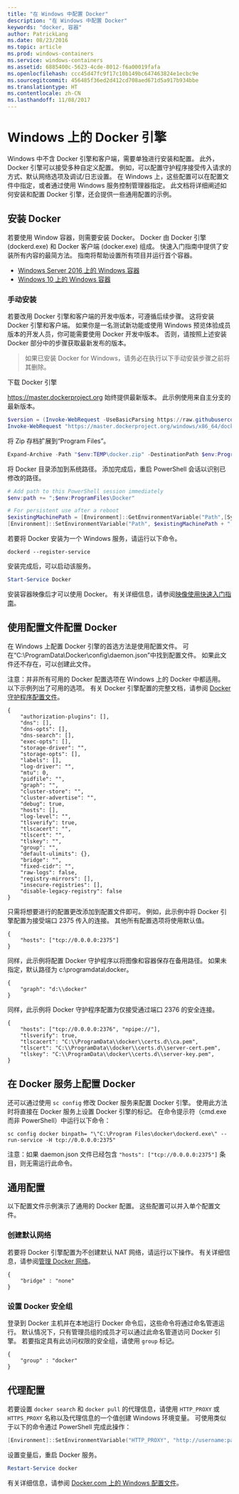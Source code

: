 ```yaml
---
title: "在 Windows 中配置 Docker"
description: "在 Windows 中配置 Docker"
keywords: "docker, 容器"
author: PatrickLang
ms.date: 08/23/2016
ms.topic: article
ms.prod: windows-containers
ms.service: windows-containers
ms.assetid: 6885400c-5623-4cde-8012-f6a00019fafa
ms.openlocfilehash: ccc45d47fc9f17c10b149bc647463824e1ecbc9e
ms.sourcegitcommit: 456485f36ed2d412cd708aed671d5a917b934bbe
ms.translationtype: HT
ms.contentlocale: zh-CN
ms.lasthandoff: 11/08/2017
---
```

# <a name="docker-engine-on-windows"></a>Windows 上的 Docker 引擎

Windows 中不含 Docker 引擎和客户端，需要单独进行安装和配置。 此外，Docker 引擎可以接受多种自定义配置。 例如，可以配置守护程序接受传入请求的方式、默认网络选项及调试/日志设置。 在 Windows 上，这些配置可以在配置文件中指定，或者通过使用 Windows 服务控制管理器指定。 此文档将详细阐述如何安装和配置 Docker 引擎，还会提供一些通用配置的示例。


## <a name="install-docker"></a>安装 Docker
若要使用 Window 容器，则需要安装 Docker。 Docker 由 Docker 引擎 (dockerd.exe) 和 Docker 客户端 (docker.exe) 组成。 快速入门指南中提供了安装所有内容的最简方法。 指南将帮助设置所有项目并运行首个容器。 

* [Windows Server 2016 上的 Windows 容器](../quick-start/quick-start-windows-server.md)
* [Windows 10 上的 Windows 容器](../quick-start/quick-start-windows-10.md)


### <a name="manual-installation"></a>手动安装
若要改用 Docker 引擎和客户端的开发中版本，可遵循后续步骤。 这将安装 Docker 引擎和客户端。 如果你是一名测试新功能或使用 Windows 预览体验成员版本的开发人员，你可能需要使用 Docker 开发中版本。 否则，请按照上述安装 Docker 部分中的步骤获取最新发布的版本。

> 如果已安装 Docker for Windows，请务必在执行以下手动安装步骤之前将其删除。 

下载 Docker 引擎

https://master.dockerproject.org 始终提供最新版本。 此示例使用来自主分支的最新版本。 

```powershell
$version = (Invoke-WebRequest -UseBasicParsing https://raw.githubusercontent.com/docker/docker/master/VERSION).Content.Trim()
Invoke-WebRequest "https://master.dockerproject.org/windows/x86_64/docker-$($version).zip" -OutFile "$env:TEMP\docker.zip" -UseBasicParsing
```

将 Zip 存档扩展到“Program Files”。

```powershell
Expand-Archive -Path "$env:TEMP\docker.zip" -DestinationPath $env:ProgramFiles
```

将 Docker 目录添加到系统路径。 添加完成后，重启 PowerShell 会话以识别已修改的路径。

```powershell
# Add path to this PowerShell session immediately
$env:path += ";$env:ProgramFiles\Docker"

# For persistent use after a reboot
$existingMachinePath = [Environment]::GetEnvironmentVariable("Path",[System.EnvironmentVariableTarget]::Machine)
[Environment]::SetEnvironmentVariable("Path", $existingMachinePath + ";$env:ProgramFiles\Docker", [EnvironmentVariableTarget]::Machine)
```

若要将 Docker 安装为一个 Windows 服务，请运行以下命令。

```
dockerd --register-service
```

安装完成后，可以启动该服务。

```powershell
Start-Service Docker
```

安装容器映像后才可以使用 Docker。 有关详细信息，请参阅[映像使用快速入门指南](../quick-start/quick-start-images.md)。

## <a name="configure-docker-with-configuration-file"></a>使用配置文件配置 Docker

在 Windows 上配置 Docker 引擎的首选方法是使用配置文件。 可在“C:\ProgramData\Docker\config\daemon.json”中找到配置文件。 如果此文件还不存在，可以创建此文件。

注意：并非所有可用的 Docker 配置选项在 Windows 上的 Docker 中都适用。 以下示例列出了可用的选项。 有关 Docker 引擎配置的完整文档，请参阅 [Docker 守护程序配置文件](https://docs.docker.com/engine/reference/commandline/dockerd/#/windows-configuration-file)。

```
{
    "authorization-plugins": [],
    "dns": [],
    "dns-opts": [],
    "dns-search": [],
    "exec-opts": [],
    "storage-driver": "",
    "storage-opts": [],
    "labels": [],
    "log-driver": "", 
    "mtu": 0,
    "pidfile": "",
    "graph": "",
    "cluster-store": "",
    "cluster-advertise": "",
    "debug": true,
    "hosts": [],
    "log-level": "",
    "tlsverify": true,
    "tlscacert": "",
    "tlscert": "",
    "tlskey": "",
    "group": "",
    "default-ulimits": {},
    "bridge": "",
    "fixed-cidr": "",
    "raw-logs": false,
    "registry-mirrors": [],
    "insecure-registries": [],
    "disable-legacy-registry": false
}
```

只需将想要进行的配置更改添加到配置文件即可。 例如，此示例中将 Docker 引擎配置为接受端口 2375 传入的连接。 其他所有配置选项将使用默认值。

```
{
    "hosts": ["tcp://0.0.0.0:2375"]
}
```

同样，此示例将配置 Docker 守护程序以将图像和容器保存在备用路径。 如果未指定，默认路径为 c:\programdata\docker。

```
{    
    "graph": "d:\\docker"
}
```

同样，此示例将 Docker 守护程序配置为仅接受通过端口 2376 的安全连接。

```
{
    "hosts": ["tcp://0.0.0.0:2376", "npipe://"],
    "tlsverify": true,
    "tlscacert": "C:\\ProgramData\\docker\\certs.d\\ca.pem",
    "tlscert": "C:\\ProgramData\\docker\\certs.d\\server-cert.pem",
    "tlskey": "C:\\ProgramData\\docker\\certs.d\\server-key.pem",
}
```

## <a name="configure-docker-on-the-docker-service"></a>在 Docker 服务上配置 Docker

还可以通过使用 `sc config` 修改 Docker 服务来配置 Docker 引擎。 使用此方法时将直接在 Docker 服务上设置 Docker 引擎的标记。 在命令提示符（cmd.exe 而非 PowerShell）中运行以下命令：


```
sc config docker binpath= "\"C:\Program Files\docker\dockerd.exe\" --run-service -H tcp://0.0.0.0:2375"
```

注意：如果 daemon.json 文件已经包含 `"hosts": ["tcp://0.0.0.0:2375"]` 条目，则无需运行此命令。

## <a name="common-configuration"></a>通用配置

以下配置文件示例演示了通用的 Docker 配置。 这些配置可以并入单个配置文件。

### <a name="default-network-creation"></a>创建默认网络 

若要将 Docker 引擎配置为不创建默认 NAT 网络，请运行以下操作。 有关详细信息，请参阅[管理 Docker 网络](../manage-containers/container-networking.md)。

```
{
    "bridge" : "none"
}
```

### <a name="set-docker-security-group"></a>设置 Docker 安全组

登录到 Docker 主机并在本地运行 Docker 命令后，这些命令将通过命名管道运行。 默认情况下，只有管理员组的成员才可以通过此命名管道访问 Docker 引擎。 若要指定具有此访问权限的安全组，请使用 `group` 标记。

```
{
    "group" : "docker"
}
```

## <a name="proxy-configuration"></a>代理配置

若要设置 `docker search` 和 `docker pull` 的代理信息，请使用 `HTTP_PROXY` 或 `HTTPS_PROXY` 名称以及代理信息的一个值创建 Windows 环境变量。 可使用类似于以下的命令通过 PowerShell 完成此操作：

```powershell
[Environment]::SetEnvironmentVariable("HTTP_PROXY", "http://username:password@proxy:port/", [EnvironmentVariableTarget]::Machine)
```

设置变量后，重启 Docker 服务。

```powershell
Restart-Service docker
```

有关详细信息，请参阅 [Docker.com 上的 Windows 配置文件](https://docs.docker.com/engine/reference/commandline/dockerd/#/windows-configuration-file)。

